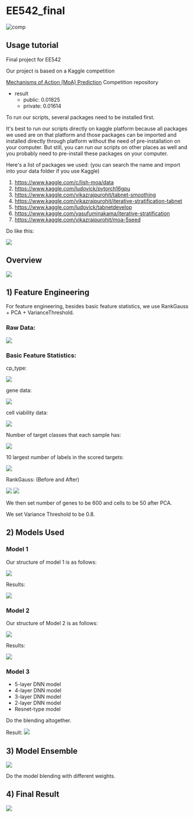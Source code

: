 # EE542_final

![comp](./picture/00a.png)

## Usage tutorial

Final project for EE542

Our project is based on a Kaggle competition

[Mechanisms of Action (MoA) Prediction](https://www.kaggle.com/c/lish-moa/overview) Competition repository

- result
	- public: 0.01825
	- private: 0.01614


To run our scripts, several packages need to be installed first. 

It's best to run our scripts directly on kaggle platform because all packages we used are on that platform and those packages can be imported and installed directly through platform without the need of pre-installation on your computer. But still, you can run our scripts on other places as well and you probably need to pre-install these packages on your computer. 


Here's a list of packages we used: (you can search the name and import into your data folder if you use Kaggle)

1. https://www.kaggle.com/c/lish-moa/data
2. https://www.kaggle.com/ludovick/pytorch16gpu
3. https://www.kaggle.com/vikazrajpurohit/tabnet-smoothing
4. https://www.kaggle.com/vikazrajpurohit/iterative-stratification-tabnet
5. https://www.kaggle.com/ludovick/tabnetdevelop
6. https://www.kaggle.com/yasufuminakama/iterative-stratification
7. https://www.kaggle.com/vikazrajpurohit/moa-5seed

Do like this:

<img src = './picture/014.png'>


## Overview

<img src = './picture/001.png'>


## 1) Feature Engineering

For feature engineering, besides basic feature statistics, we use RankGauss + PCA + VarianceThreshold. 


### Raw Data: 

<img src = './picture/002.png'>


### Basic Feature Statistics: 

cp_type:

<img src = './picture/003.png'>



gene data:

<img src = './picture/004.png'>


cell viability data:

<img src = './picture/005.png'>


Number of target classes that each sample has:

<img src = './picture/006.png'>


10 largest number of labels in the scored targets:

<img src = './picture/007.png'>


RankGauss: (Before and After)

<img src = './picture/008.png'>

<img src = './picture/009.png'>


We then set number of genes to be 600 and cells to be 50 after PCA. 

We set Variance Threshold to be 0.8.









## 2) Models Used


### Model 1


Our structure of model 1 is as follows:

<img src = './picture/010.png'>




Results:

<img src = './picture/011.png'>







### Model 2


Our structure of Model 2 is as follows:

<img src = './picture/012.png'>



Results:

<img src = './picture/013.png'>


### Model 3

* 5-layer DNN model
* 4-layer DNN model
* 3-layer DNN model
* 2-layer DNN model 
* Resnet-type model


Do the blending altogether.

Result:
<img src = './picture/015.png'>


## 3) Model Ensemble



<img src = './picture/016.png'>

Do the model blending with different weights.



## 4) Final Result

<img src = './picture/017.png'>









